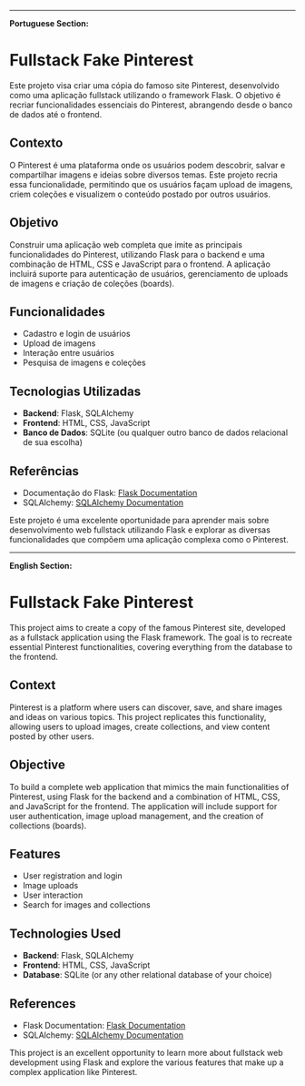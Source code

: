 
---

**Portuguese Section:**

# Fullstack Fake Pinterest

Este projeto visa criar uma cópia do famoso site Pinterest, desenvolvido como uma aplicação fullstack utilizando o framework Flask. O objetivo é recriar funcionalidades essenciais do Pinterest, abrangendo desde o banco de dados até o frontend.

## Contexto
O Pinterest é uma plataforma onde os usuários podem descobrir, salvar e compartilhar imagens e ideias sobre diversos temas. Este projeto recria essa funcionalidade, permitindo que os usuários façam upload de imagens, criem coleções e visualizem o conteúdo postado por outros usuários.

## Objetivo
Construir uma aplicação web completa que imite as principais funcionalidades do Pinterest, utilizando Flask para o backend e uma combinação de HTML, CSS e JavaScript para o frontend. A aplicação incluirá suporte para autenticação de usuários, gerenciamento de uploads de imagens e criação de coleções (boards).

## Funcionalidades
- Cadastro e login de usuários
- Upload de imagens
- Interação entre usuários
- Pesquisa de imagens e coleções

## Tecnologias Utilizadas
- **Backend**: Flask, SQLAlchemy
- **Frontend**: HTML, CSS, JavaScript
- **Banco de Dados**: SQLite (ou qualquer outro banco de dados relacional de sua escolha)


## Referências
- Documentação do Flask: [Flask Documentation](https://flask.palletsprojects.com/)
- SQLAlchemy: [SQLAlchemy Documentation](https://docs.sqlalchemy.org/)

Este projeto é uma excelente oportunidade para aprender mais sobre desenvolvimento web fullstack utilizando Flask e explorar as diversas funcionalidades que compõem uma aplicação complexa como o Pinterest.

---

**English Section:**

# Fullstack Fake Pinterest

This project aims to create a copy of the famous Pinterest site, developed as a fullstack application using the Flask framework. The goal is to recreate essential Pinterest functionalities, covering everything from the database to the frontend.

## Context
Pinterest is a platform where users can discover, save, and share images and ideas on various topics. This project replicates this functionality, allowing users to upload images, create collections, and view content posted by other users.

## Objective
To build a complete web application that mimics the main functionalities of Pinterest, using Flask for the backend and a combination of HTML, CSS, and JavaScript for the frontend. The application will include support for user authentication, image upload management, and the creation of collections (boards).

## Features
- User registration and login
- Image uploads
- User interaction
- Search for images and collections

## Technologies Used
- **Backend**: Flask, SQLAlchemy
- **Frontend**: HTML, CSS, JavaScript
- **Database**: SQLite (or any other relational database of your choice)

## References
- Flask Documentation: [Flask Documentation](https://flask.palletsprojects.com/)
- SQLAlchemy: [SQLAlchemy Documentation](https://docs.sqlalchemy.org/)

This project is an excellent opportunity to learn more about fullstack web development using Flask and explore the various features that make up a complex application like Pinterest.
